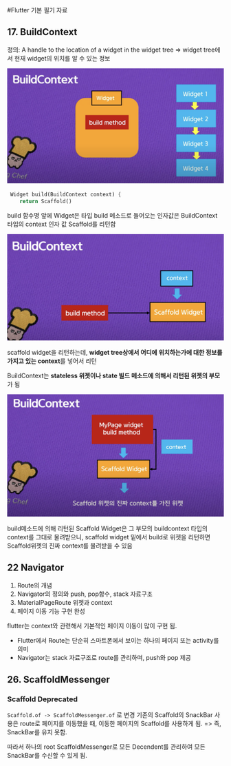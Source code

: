 #Flutter 기본 필기 자료

## 17. BuildContext

정의: A handle to the location of a widget in the widget tree
⇒ widget tree에서 현재 widget의 위치를 알 수 있는 정보

![buildcontext.png](buildcontext.png)

```dart
 Widget build(BuildContext context) {
    return Scaffold()
```

build 함수명 앞에 Widget은 타입 build 메소드로 들어오는 인자값은 BuildContext 타입의 context 인자 값 Scaffold를 리턴함

![buildcontext2.png](buildcontext2.png)

scaffold widget을 리턴하는데, **widget tree상에서 어디에 위치하는가에 대한 정보를 가지고 있는 context**를 넣어서 리턴

BuildContext는 **stateless 위젯이나 state 빌드 메소드에 의해서 리턴된 위젯의 부모**가 됨

![buildcontext3.png](buildcontext3.png)

build메소드에 의해 리턴된 Scaffold Widget은 그 부모의 buildcontext 타입의 context를 그대로 물려받으니, scaffold widget 밑에서 build로 위젯을 리턴하면 Scaffold위젯의 진짜 context를 물려받을 수 있음


## 22 Navigator

1. Route의 개념
2. Navigator의 정의와 push, pop함수, stack 자료구조
3. MaterialPageRoute 위젯과 context
4. 페이지 이동 기능 구현 완성

flutter는 context와 관련해서 기본적인 페이지 이동이 많이 구현 됨.

- Flutter에서 Route는 단순히 스마트폰에서 보이는 하나의 페이지 또는 activity를 의미
- Navigator는 stack 자료구조로 route를 관리하며, push와 pop 제공

## 26. ScaffoldMessenger

### Scaffold Deprecated
```Scaffold.of -> ScaffoldMessenger.of``` 로 변경
기존의 Scaffold의 SnackBar 사용은 route로 페이지를 이동했을 때, 이동한 페이지의 Scaffold를 사용하게 됨.
=> 즉, SnackBar를 유지 못함.

따라서 하나의 root ScaffoldMessenger로 모든 Decendent를 관리하여 모든 SnackBar를 수신할 수 있게 됨.